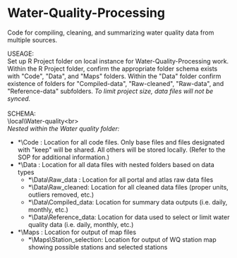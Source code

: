 # Water-Quality-Processing
Code for compiling, cleaning, and summarizing water quality data from multiple sources. 

USEAGE:<br>
Set up R Project folder on local instance for Water-Quality-Processing work.<br>
Within the R Project folder, confirm the appropriate folder schema exists with "Code", "Data", and "Maps" folders. 
Within the "Data" folder confirm existence of folders for "Compiled-data", "Raw-cleaned", "Raw-data", and "Reference-data" subfolders. *To limit project size, data files will not be synced.*<br> <br>
SCHEMA: <br>
\local\Water-quality\<br>
<br>
_Nested within the Water quality folder:_ 
*   *\Code :   Location for all code files. Only base files and files designated with "keep" will be shared. All others will be stored locally. (Refer to the SOP for additional information.) <br>
*   *\Data :   Location for all data files with nested folders based on data types <br>
    *   *\Data\Raw_data :   Location for all portal and atlas raw data files <br>
    *   *\Data\Raw_cleaned:   Location for all cleaned data files (proper units, outliers removed, etc.)<br>
    *   *\Data\Compiled_data:   Location for summary data outputs (i.e. daily, monthly, etc.) <br>
    *   *\Data\Reference_data:   Location for data used to select or limit water quality data (i.e. daily, monthly, etc.) <br>
*   *\Maps :   Location for output of map files <br>
    *   *\Maps\Station_selection:   Location for output of WQ station map showing possible stations and selected stations<br> 
